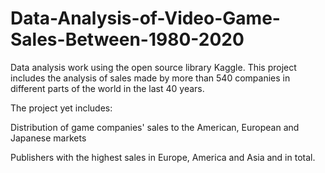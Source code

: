 # Data-Analysis-of-Video-Game-Sales-Between-1980-2020
Data analysis work using the open source library Kaggle. This project includes the analysis of sales made by more than 540 companies in different parts of the world in the last 40 years.

The project yet includes: 

Distribution of game companies' sales to the American, European and Japanese markets

Publishers with the highest sales in Europe, America and Asia and in total.

